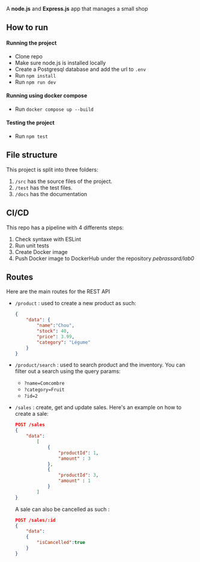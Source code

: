 A **node.js** and **Express.js** app that manages a small shop

## How to run

#### Running the project
- Clone repo
- Make sure node.js is installed locally
- Create a Postgresql database and add the url to `.env`
- Run `npm install`
- Run `npm run dev`

#### Running using docker compose
- Run `docker compose up --build`

#### Testing the project
- Run `npm test`

## File structure
This project is split into three folders:

1. `/src` has the source files of the project.
2. `/test` has the test files.
3. `/docs` has the documentation

## CI/CD
This repo has a pipeline with 4 differents steps:

1. Check syntaxe with ESLint
2. Run unit tests
3. Create Docker image
4. Push Docker image to DockerHub under the repository *pebrassard/lab0*

## Routes
Here are the main routes for the REST API

- `/product` : used to create a new product as such: 
    ```json
    {
        "data": {
            "name":"Chou",
            "stock": 40,
            "price": 3.99,
            "category": "Légume"
        }
    }
    ```

- `/product/search` : used to search product and the inventory. You can filter out a search using the query params: 
    
    - `?name=Comcombre`
    - `?category=Fruit`
    - `?id=2`

- `/sales` : create, get and update sales. Here's an example on how to create a sale: 
    ```json
    POST /sales
    {
        "data":
            [
                {
                    "productId": 1,
                    "amount" : 3
                },
                {
                    "productId": 3,
                    "amount" : 1
                }
            ]
    }
    ```
    A sale can also be cancelled as such : 
    ```json
    POST /sales/:id
    {
        "data": 
        {
            "isCancelled":true
        }
    }
    ```